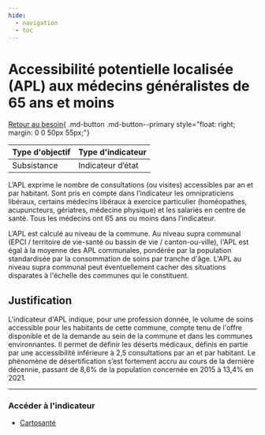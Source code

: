```yaml
---
hide:
  - navigation
  - toc
---
```


# Accessibilité potentielle localisée (APL) aux médecins généralistes de 65 ans et moins

[Retour au besoin](https://konsilion.github.io/diag360/pages/besoins/bv4){ .md-button .md-button--primary style="float: right; margin: 0 0 50px 55px;"}

|Type d'objectif|Type d'indicateur|
|--|--|
|Subsistance|Indicateur d’état|

L’APL  exprime  le  nombre  de  consultations  (ou  visites)  accessibles  par  an  et  par habitant.  Sont  pris  en  compte  dans  l’indicateur  les  omnipraticiens  libéraux,  certains médecins  libéraux  à  exercice  particulier  (homéopathes,  acupuncteurs,  gériatres, médecine  physique)  et  les  salariés  en centre de santé. Tous les médecins ont 65 ans ou moins dans l’indicateur. 

L’APL  est  calculé  au  niveau  de  la  commune.  Au  niveau  supra  communal  (EPCI  / territoire de vie-santé ou bassin de vie / canton-ou-ville), l'APL est égal à la moyenne des  APL communales, pondérée par la population standardisée par la consommation de  soins  par  tranche  d'âge.  L'APL  au  niveau  supra  communal  peut  éventuellement cacher des situations disparates à l'échelle des communes qui le constituent. 

## Justification

L'indicateur d'APL indique, pour une profession donnée, le volume de soins accessible pour  les  habitants  de  cette  commune,  compte  tenu  de  l'offre  disponible  et  de  la demande  au sein de la commune et dans les communes environnantes. Il permet de définir  les  déserts  médicaux,  définis  en  partie  par  une  accessibilité  inférieure  à  2,5 consultations par an et par habitant. 
Le  phénomène  de  désertification  s’est  fortement  accru  au  cours  de  la  dernière décennie, passant de 8,6% de la population concernée en 2015 à 13,4% en 2021. 

---

### Accéder à l'indicateur

- [Cartosanté](https://cartosante.atlasante.fr/#c=indicator&i=apl_mg.apl_65&s=2023&t=A01&view=map9)